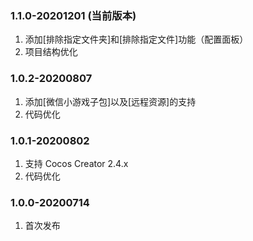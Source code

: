 ### 1.1.0-20201201 (当前版本)

1. 添加[排除指定文件夹]和[排除指定文件]功能（配置面板）
2. 项目结构优化



### 1.0.2-20200807

1. 添加[微信小游戏子包]以及[远程资源]的支持
2. 代码优化



### 1.0.1-20200802

1. 支持 Cocos Creator 2.4.x
2. 代码优化



### 1.0.0-20200714

1. 首次发布
